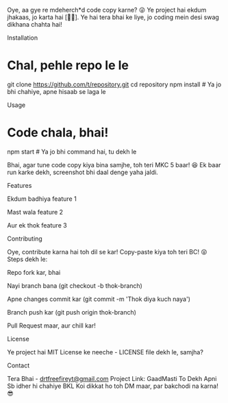 Oye, aa gye re mdeherch*d code copy karne? 😜 Ye project hai ekdum jhakaas, jo karta hai [🖕🏻]. Ye hai tera bhai ke liye, jo coding mein desi swag dikhana chahta hai!

Installation

# Chal, pehle repo le le
git clone https://github.com/t/repository.git
cd repository
npm install  # Ya jo bhi chahiye, apne hisaab se laga le

Usage

# Code chala, bhai!
npm start  # Ya jo bhi command hai, tu dekh le

Bhai, agar tune code copy kiya bina samjhe, toh teri MKC 5 baar! 😆 Ek baar run karke dekh, screenshot bhi daal denge yaha jaldi.

Features





Ekdum badhiya feature 1



Mast wala feature 2



Aur ek thok feature 3

Contributing

Oye, contribute karna hai toh dil se kar! Copy-paste kiya toh teri BC! 😝 Steps dekh le:





Repo fork kar, bhai



Nayi branch bana (git checkout -b thok-branch)



Apne changes commit kar (git commit -m 'Thok diya kuch naya')



Branch push kar (git push origin thok-branch)



Pull Request maar, aur chill kar!

License

Ye project hai MIT License ke neeche - LICENSE file dekh le, samjha?

Contact

Tera Bhai - drtfreefireyt@gmail.com
Project Link: GaadMasti To Dekh Apni Sb idher hi chahiye BKL
Koi dikkat ho toh DM maar, par bakchodi na karna! 😎
